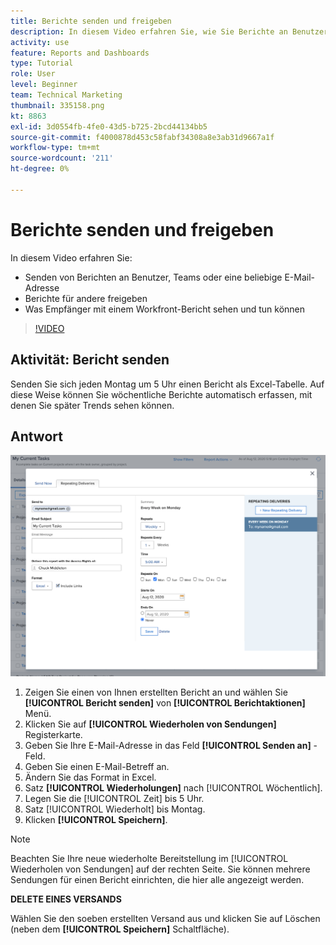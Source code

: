 ```yaml
---
title: Berichte senden und freigeben
description: In diesem Video erfahren Sie, wie Sie Berichte an Benutzer, Teams oder beliebige E-Mail-Adressen senden und Berichte für andere in [!DNL  Workfront].
activity: use
feature: Reports and Dashboards
type: Tutorial
role: User
level: Beginner
team: Technical Marketing
thumbnail: 335158.png
kt: 8863
exl-id: 3d0554fb-4fe0-43d5-b725-2bcd44134bb5
source-git-commit: f4000878d453c58fabf34308a8e3ab31d9667a1f
workflow-type: tm+mt
source-wordcount: '211'
ht-degree: 0%

---
```


# Berichte senden und freigeben

In diesem Video erfahren Sie:

* Senden von Berichten an Benutzer, Teams oder eine beliebige E-Mail-Adresse
* Berichte für andere freigeben
* Was Empfänger mit einem Workfront-Bericht sehen und tun können

>[!VIDEO](https://video.tv.adobe.com/v/335158/?quality=12)

## Aktivität: Bericht senden

Senden Sie sich jeden Montag um 5 Uhr einen Bericht als Excel-Tabelle. Auf diese Weise können Sie wöchentliche Berichte automatisch erfassen, mit denen Sie später Trends sehen können.

## Antwort

![Ein Bild des Bildschirms zum Einrichten wiederholter Berichtbereitstellungen](assets/send-a-report.png)

1. Zeigen Sie einen von Ihnen erstellten Bericht an und wählen Sie **[!UICONTROL Bericht senden]** von **[!UICONTROL Berichtaktionen]** Menü.
1. Klicken Sie auf **[!UICONTROL Wiederholen von Sendungen]** Registerkarte.
1. Geben Sie Ihre E-Mail-Adresse in das Feld **[!UICONTROL Senden an]** -Feld.
1. Geben Sie einen E-Mail-Betreff an.
1. Ändern Sie das Format in Excel.
1. Satz **[!UICONTROL Wiederholungen]** nach [!UICONTROL Wöchentlich].
1. Legen Sie die [!UICONTROL Zeit] bis 5 Uhr.
1. Satz [!UICONTROL Wiederholt] bis Montag.
1. Klicken **[!UICONTROL Speichern]**.

>[!NOTE]
>
>Beachten Sie Ihre neue wiederholte Bereitstellung im [!UICONTROL Wiederholen von Sendungen] auf der rechten Seite. Sie können mehrere Sendungen für einen Bericht einrichten, die hier alle angezeigt werden.

**DELETE EINES VERSANDS**

Wählen Sie den soeben erstellten Versand aus und klicken Sie auf Löschen (neben dem **[!UICONTROL Speichern]** Schaltfläche).
